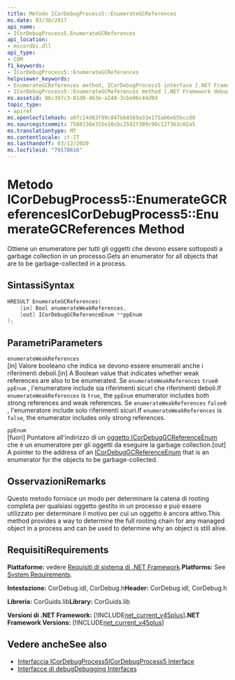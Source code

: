 ```yaml
---
title: Metodo ICorDebugProcess5::EnumerateGCReferences
ms.date: 03/30/2017
api_name:
- ICorDebugProcess5.EnumerateGCReferences
api_location:
- mscordbi.dll
api_type:
- COM
f1_keywords:
- ICorDebugProcess5::EnumerateGCReferences
helpviewer_keywords:
- EnumerateGCReferences method, ICorDebugProcess5 interface [.NET Framework debugging]
- ICorDebugProcess5::EnumerateGCReferences method [.NET Framework debugging]
ms.assetid: 86c397c3-81d8-463e-a248-3cbe06c44d9d
topic_type:
- apiref
ms.openlocfilehash: a97c14d83f99c847bb8569a33e175ab6eb5bccd8
ms.sourcegitcommit: 7588136e355e10cbc2582f389c90c127363c02a5
ms.translationtype: MT
ms.contentlocale: it-IT
ms.lasthandoff: 03/12/2020
ms.locfileid: "79178616"
---
```

# <a name="icordebugprocess5enumerategcreferences-method"></a><span data-ttu-id="91a32-102">Metodo ICorDebugProcess5::EnumerateGCReferences</span><span class="sxs-lookup"><span data-stu-id="91a32-102">ICorDebugProcess5::EnumerateGCReferences Method</span></span>
<span data-ttu-id="91a32-103">Ottiene un enumeratore per tutti gli oggetti che devono essere sottoposti a garbage collection in un processo.</span><span class="sxs-lookup"><span data-stu-id="91a32-103">Gets an enumerator for all objects that are to be garbage-collected in a process.</span></span>  
  
## <a name="syntax"></a><span data-ttu-id="91a32-104">Sintassi</span><span class="sxs-lookup"><span data-stu-id="91a32-104">Syntax</span></span>  
  
```cpp  
HRESULT EnumerateGCReferences(  
    [in] Bool enumerateWeakReferences,
    [out] ICorDebugGCReferenceEnum **ppEnum  
);  
```  
  
## <a name="parameters"></a><span data-ttu-id="91a32-105">Parametri</span><span class="sxs-lookup"><span data-stu-id="91a32-105">Parameters</span></span>  
 `enumerateWeakReferences`  
 <span data-ttu-id="91a32-106">[in] Valore booleano che indica se devono essere enumerati anche i riferimenti deboli.</span><span class="sxs-lookup"><span data-stu-id="91a32-106">[in] A Boolean value that indicates whether weak references are also to be enumerated.</span></span> <span data-ttu-id="91a32-107">Se `enumerateWeakReferences` `true`è `ppEnum` , l'enumeratore include sia riferimenti sicuri che riferimenti deboli.</span><span class="sxs-lookup"><span data-stu-id="91a32-107">If `enumerateWeakReferences` is `true`, the `ppEnum` enumerator includes both strong references and weak references.</span></span> <span data-ttu-id="91a32-108">Se `enumerateWeakReferences` `false`è , l'enumeratore include solo riferimenti sicuri.</span><span class="sxs-lookup"><span data-stu-id="91a32-108">If `enumerateWeakReferences` is `false`, the enumerator includes only strong references.</span></span>  
  
 `ppEnum`  
 <span data-ttu-id="91a32-109">[fuori] Puntatore all'indirizzo di un [oggetto ICorDebugGCReferenceEnum](icordebuggcreferenceenum-interface.md) che è un enumeratore per gli oggetti da eseguire la garbage collection.</span><span class="sxs-lookup"><span data-stu-id="91a32-109">[out] A pointer to the address of an [ICorDebugGCReferenceEnum](icordebuggcreferenceenum-interface.md) that is an enumerator for the objects to be garbage-collected.</span></span>  
  
## <a name="remarks"></a><span data-ttu-id="91a32-110">Osservazioni</span><span class="sxs-lookup"><span data-stu-id="91a32-110">Remarks</span></span>  
 <span data-ttu-id="91a32-111">Questo metodo fornisce un modo per determinare la catena di rooting completa per qualsiasi oggetto gestito in un processo e può essere utilizzato per determinare il motivo per cui un oggetto è ancora attivo.</span><span class="sxs-lookup"><span data-stu-id="91a32-111">This method provides a way to determine the full rooting chain for any managed object in a process and can be used to determine why an object is still alive.</span></span>  
  
## <a name="requirements"></a><span data-ttu-id="91a32-112">Requisiti</span><span class="sxs-lookup"><span data-stu-id="91a32-112">Requirements</span></span>  
 <span data-ttu-id="91a32-113">**Piattaforme:** vedere [Requisiti di sistema di .NET Framework](../../../../docs/framework/get-started/system-requirements.md).</span><span class="sxs-lookup"><span data-stu-id="91a32-113">**Platforms:** See [System Requirements](../../../../docs/framework/get-started/system-requirements.md).</span></span>  
  
 <span data-ttu-id="91a32-114">**Intestazione:** CorDebug.idl, CorDebug.h</span><span class="sxs-lookup"><span data-stu-id="91a32-114">**Header:** CorDebug.idl, CorDebug.h</span></span>  
  
 <span data-ttu-id="91a32-115">**Libreria:** CorGuids.lib</span><span class="sxs-lookup"><span data-stu-id="91a32-115">**Library:** CorGuids.lib</span></span>  
  
 <span data-ttu-id="91a32-116">**Versioni di .NET Framework:** [!INCLUDE[net_current_v45plus](../../../../includes/net-current-v45plus-md.md)]</span><span class="sxs-lookup"><span data-stu-id="91a32-116">**.NET Framework Versions:** [!INCLUDE[net_current_v45plus](../../../../includes/net-current-v45plus-md.md)]</span></span>  
  
## <a name="see-also"></a><span data-ttu-id="91a32-117">Vedere anche</span><span class="sxs-lookup"><span data-stu-id="91a32-117">See also</span></span>

- [<span data-ttu-id="91a32-118">Interfaccia ICorDebugProcess5</span><span class="sxs-lookup"><span data-stu-id="91a32-118">ICorDebugProcess5 Interface</span></span>](icordebugprocess5-interface.md)
- [<span data-ttu-id="91a32-119">Interfacce di debug</span><span class="sxs-lookup"><span data-stu-id="91a32-119">Debugging Interfaces</span></span>](debugging-interfaces.md)
